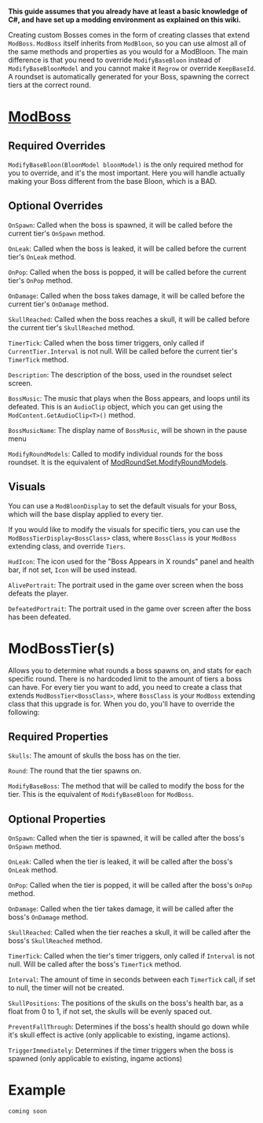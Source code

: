 **This guide assumes that you already have at least a basic knowledge of C#, and have set up a modding environment as explained on this wiki.**

Creating custom Bosses comes in the form of creating classes that extend `ModBoss`. `ModBoss` itself inherits from `ModBloon`, so you can use almost all of the same methods and properties as you would for a ModBloon. The main difference is that you need to override `ModifyBaseBloon` instead of `ModifyBaseBloonModel` and you cannot make it `Regrow` or override `KeepBaseId`. A roundset is automatically generated for your Boss, spawning the correct tiers at the correct round.

# [ModBoss](/docs/BTD_Mod_Helper.Api.Bloons.Bosses.ModBosses)

## Required Overrides

`ModifyBaseBloon(BloonModel bloonModel)` is the only required method for you to override, and it's the most important. Here you will handle actually making your Boss different from the base Bloon, which is a BAD.

## Optional Overrides

`OnSpawn`: Called when the boss is spawned, it will be called before the current tier's `OnSpawn` method.

`OnLeak`: Called when the boss is leaked, it will be called before the current tier's `OnLeak` method.

`OnPop`: Called when the boss is popped, it will be called before the current tier's `OnPop` method.

`OnDamage`: Called when the boss takes damage, it will be called before the current tier's `OnDamage` method.

`SkullReached`: Called when the boss reaches a skull, it will be called before the current tier's `SkullReached` method.

`TimerTick`: Called when the boss timer triggers, only called if `CurrentTier.Interval` is not null. Will be called before the current tier's `TimerTick` method.

`Description`: The description of the boss, used in the roundset select screen.

`BossMusic`: The music that plays when the Boss appears, and loops until its defeated. This is an `AudioClip` object, which you can get using the `ModContent.GetAudioClip<T>()` method.

`BossMusicName`: The display name of `BossMusic`, will be shown in the pause menu

`ModifyRoundModels`: Called to modify individual rounds for the boss roundset. It is the equivalent of [ModRoundSet.ModifyRoundModels](Making-a-Custom-Round-Set#modifying-rounds).

## Visuals

You can use a `ModBloonDisplay` to set the default visuals for your Boss, which will the base display applied to every tier.

If you would like to modify the visuals for specific tiers, you can use the `ModBossTierDisplay<BossClass>` class, where `BossClass` is your `ModBoss` extending class, and override `Tiers`.

`HudIcon`: The icon used for the "Boss Appears in X rounds" panel and health bar, if not set, `Icon` will be used instead.

`AlivePortrait`: The portrait used in the game over screen when the boss defeats the player.

`DefeatedPortrait`: The portrait used in the game over screen after the boss has been defeated.

# ModBossTier(s)

Allows you to determine what rounds a boss spawns on, and stats for each specific round. There is no hardcoded limit to the amount of tiers a boss can have.
For every tier you want to add, you need to create a class that extends `ModBossTier<BossClass>`, where `BossClass` is your `ModBoss` extending class that this upgrade is for. When you do, you'll have to override the following:

## Required Properties

`Skulls`: The amount of skulls the boss has on the tier.

`Round`: The round that the tier spawns on.

`ModifyBaseBoss`: The method that will be called to modify the boss for the tier. This is the equivalent of `ModifyBaseBloon` for `ModBoss`.

## Optional Properties

`OnSpawn`: Called when the tier is spawned, it will be called after the boss's `OnSpawn` method.

`OnLeak`: Called when the tier is leaked, it will be called after the boss's `OnLeak` method.

`OnPop`: Called when the tier is popped, it will be called after the boss's `OnPop` method.

`OnDamage`: Called when the tier takes damage, it will be called after the boss's `OnDamage` method.

`SkullReached`: Called when the tier reaches a skull, it will be called after the boss's `SkullReached` method.

`TimerTick`: Called when the tier's timer triggers, only called if `Interval` is not null. Will be called after the boss's `TimerTick` method.

`Interval`: The amount of time in seconds between each `TimerTick` call, if set to null, the timer will not be created.

`SkullPositions`: The positions of the skulls on the boss's health bar, as a float from 0 to 1, if not set, the skulls will be evenly spaced out.

`PreventFallThrough`: Determines if the boss's health should go down while it's skull effect is active (only applicable to existing, ingame actions).

`TriggerImmediately`: Determines if the timer triggers when the boss is spawned (only applicable to existing, ingame actions)

# Example

```cs
coming soon
```
